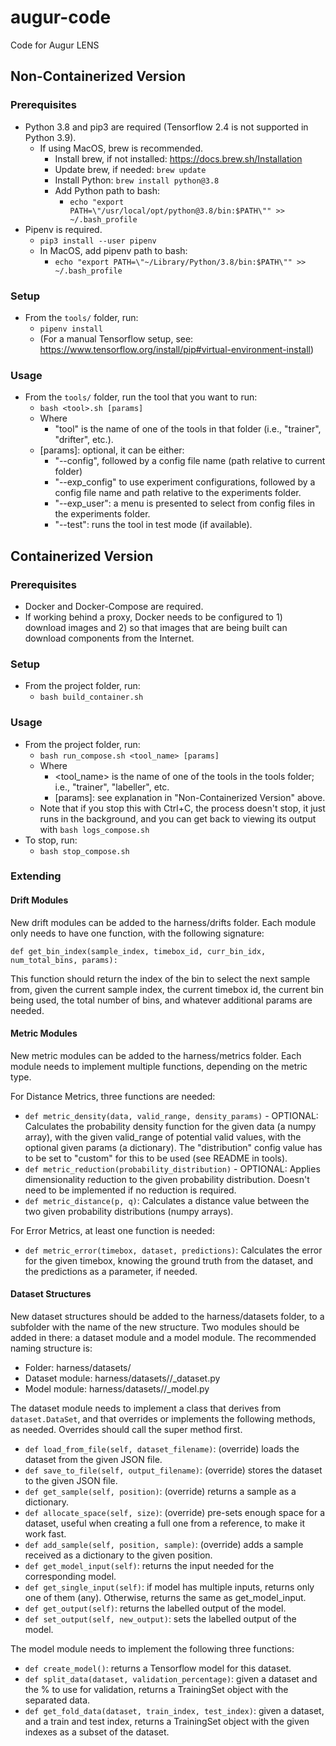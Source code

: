# augur-code
Code for Augur LENS

## Non-Containerized Version
### Prerequisites
* Python 3.8 and pip3 are required (Tensorflow 2.4 is not supported in Python 3.9).
  * If using MacOS, brew is recommended.
    * Install brew, if not installed: https://docs.brew.sh/Installation
    * Update brew, if needed: `brew update`
    * Install Python: `brew install python@3.8`
    * Add Python path to bash:
      * `echo "export PATH=\"/usr/local/opt/python@3.8/bin:$PATH\"" >> ~/.bash_profile`
* Pipenv is required.
  * `pip3 install --user pipenv`
  * In MacOS, add pipenv path to bash:
    * `echo "export PATH=\"~/Library/Python/3.8/bin:$PATH\"" >> ~/.bash_profile`
    
### Setup
 * From the `tools/` folder, run:
    * `pipenv install`
    * (For a manual Tensorflow setup, see: https://www.tensorflow.org/install/pip#virtual-environment-install)

### Usage
  * From the `tools/` folder, run the tool that you want to run:
    * `bash <tool>.sh [params]`
    * Where 
      * "tool" is the name of one of the tools in that folder (i.e., "trainer", "drifter", etc.).
     * [params]: optional, it can be either:
        * "--config", followed by a config file name (path relative to current folder)
        * "--exp_config" to use experiment configurations, followed by a config file name and path relative to the experiments folder.
        * "--exp_user": a menu is presented to select from config files in the experiments folder.
        * "--test": runs the tool in test mode (if available).

## Containerized Version
### Prerequisites
* Docker and Docker-Compose are required.
* If working behind a proxy, Docker needs to be configured to 1) download images and 2) so that images that are being built can download components from the Internet.

### Setup
* From the project folder, run:
  * `bash build_container.sh`

### Usage
* From the project folder, run:
  * `bash run_compose.sh <tool_name> [params]`
  * Where 
    * <tool_name> is the name of one of the tools in the tools folder; i.e., "trainer", "labeller", etc.
    * [params]: see explanation in "Non-Containerized Version" above.  
  * Note that if you stop this with Ctrl+C, the process doesn't stop, it just runs in the background, and you can get back to viewing its output with `bash logs_compose.sh` 
* To stop, run:
  * `bash stop_compose.sh`

### Extending
#### Drift Modules
New drift modules can be added to the harness/drifts folder. Each module only needs to have one function, with the following signature:

`def get_bin_index(sample_index, timebox_id, curr_bin_idx, num_total_bins, params):`

This function should return the index of the bin to select the next sample from, given the current sample index, the current timebox id, the current bin being used, the total number of bins, and whatever additional params are needed.

#### Metric Modules
New metric modules can be added to the harness/metrics folder. Each module needs to implement multiple functions, depending on the metric type.

For Distance Metrics, three functions are needed:

 - `def metric_density(data, valid_range, density_params)` - OPTIONAL: Calculates the probability density function for the given data (a numpy array), with the given valid_range of potential valid values, with the optional given params (a dictionary). The "distribution" config value has to be set to "custom" for this to be used (see README in tools\).
 - `def metric_reduction(probability_distribution)` - OPTIONAL: Applies dimensionality reduction to the given probability distribution. Doesn't need to be implemented if no reduction is required.
 - `def metric_distance(p, q)`: Calculates a distance value between the two given probability distributions (numpy arrays).

 For Error Metrics, at least one function is needed:

  - `def metric_error(timebox, dataset, predictions)`: Calculates the error for the given timebox, knowing the ground truth from the dataset, and the predictions as a parameter, if needed.

#### Dataset Structures
New dataset structures should be added to the harness/datasets folder, to a subfolder with the name of the new structure. Two modules should be added in there: a dataset module and a model module. The recommended naming structure is:

 - Folder: harness/datasets/<datasetname>
 - Dataset module: harness/datasets/<datasetname>/<datasetname>_dataset.py
 - Model module: harness/datasets/<datasetname>/<datasetname>_model.py

The dataset module needs to implement a class that derives from `dataset.DataSet`, and that overrides or implements the following methods, as needed. Overrides should call the super method first.
 - `def load_from_file(self, dataset_filename)`: (override) loads the dataset from the given JSON file.
 - `def save_to_file(self, output_filename)`: (override) stores the dataset to the given JSON file.
 - `def get_sample(self, position)`: (override) returns a sample as a dictionary.
 - `def allocate_space(self, size)`: (override) pre-sets enough space for a dataset, useful when creating a full one from a reference, to make it work fast.  
 - `def add_sample(self, position, sample)`: (override) adds a sample received as a dictionary to the given position.
 - `def get_model_input(self)`: returns the input needed for the corresponding model.
 - `def get_single_input(self)`: if model has multiple inputs, returns only one of them (any). Otherwise, returns the same as get_model_input.
 - `def get_output(self)`: returns the labelled output of the model.
 - `def set_output(self, new_output)`: sets the labelled output of the model.

The model module needs to implement the following three functions:
 - `def create_model()`: returns a Tensorflow model for this dataset.
 - `def split_data(dataset, validation_percentage)`: given a dataset and the % to use for validation, returns a TrainingSet object with the separated data.
 - `def get_fold_data(dataset, train_index, test_index)`: given a dataset, and a train and test index, returns a TrainingSet object with the given indexes as a subset of the dataset.
